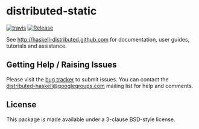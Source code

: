 # distributed-static
[![travis](https://secure.travis-ci.org/haskell-distributed/distributed-static.png)](http://travis-ci.org/haskell-distributed/distributed-static)
[![Release](https://img.shields.io/hackage/v/distributed-static.svg)](https://hackage.haskell.org/package/distributed-static)

See http://haskell-distributed.github.com for documentation, user guides,
tutorials and assistance.

## Getting Help / Raising Issues

Please visit the [bug tracker](https://github.com/haskell-distributed/distributed-static/issues) to submit issues. You can contact the distributed-haskell@googlegroups.com mailing list for help and comments.

## License

This package is made available under a 3-clause BSD-style license.
